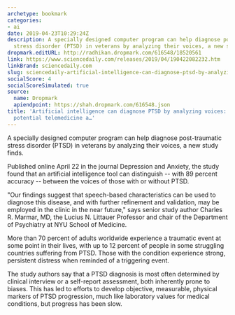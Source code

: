 ```yaml
---
archetype: bookmark
categories:
- ai
date: 2019-04-23T10:29:24Z
description: A specially designed computer program can help diagnose post-traumatic
  stress disorder (PTSD) in veterans by analyzing their voices, a new study finds.
dropmark.editURL: http://radhikan.dropmark.com/616548/18520561
link: https://www.sciencedaily.com/releases/2019/04/190422082232.htm
linkBrand: sciencedaily.com
slug: sciencedaily-artificial-intelligence-can-diagnose-ptsd-by-analyzing-voices-study-tests-potential-telemedicine-a
socialScore: 4
socialScoreSimulated: true
source:
  name: Dropmark
  apiendpoint: https://shah.dropmark.com/616548.json
title: 'Artificial intelligence can diagnose PTSD by analyzing voices: Study tests
  potential telemedicine a…'
---
```

A specially designed computer program can help diagnose post-traumatic stress disorder (PTSD) in veterans by analyzing their voices, a new study finds.

Published online April 22 in the journal Depression and Anxiety, the study found that an artificial intelligence tool can distinguish -- with 89 percent accuracy -- between the voices of those with or without PTSD.

"Our findings suggest that speech-based characteristics can be used to diagnose this disease, and with further refinement and validation, may be employed in the clinic in the near future," says senior study author Charles R. Marmar, MD, the Lucius N. Littauer Professor and chair of the Department of Psychiatry at NYU School of Medicine.

More than 70 percent of adults worldwide experience a traumatic event at some point in their lives, with up to 12 percent of people in some struggling countries suffering from PTSD. Those with the condition experience strong, persistent distress when reminded of a triggering event.

The study authors say that a PTSD diagnosis is most often determined by clinical interview or a self-report assessment, both inherently prone to biases. This has led to efforts to develop objective, measurable, physical markers of PTSD progression, much like laboratory values for medical conditions, but progress has been slow.

